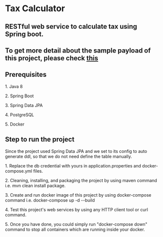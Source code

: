 <h1>Tax Calculator</h1>

<h2> RESTful web service to calculate tax using Spring boot.</h2> 
<h2>To get more detail about the sample payload of this project, please check <a href="https://app.swaggerhub.com/apis/luckyp/Bill/1.0.0#/developers/getBills">this</a></h2>

<h2>Prerequisites</h2>
<p>1. Java 8</p>
<p>2. Spring Boot</p>
<p>3. Spring Data JPA</p>
<p>4. PostgreSQL</p>
<p>5. Docker</p>

<h2>Step to run the project</h2>
<p>Since the project used Spring Data JPA and we set to its config to auto generate ddl, so that we do not need define the table manually.</p>
<p>1. Replace the db credential with yours in application.properties and docker-compose.yml files.</p> 
<p>2. Cleaning, installing, and packaging the project by using maven command i.e. mvn clean install package.<p>
<p>3. Create and run docker image of this project by using docker-compose command i.e. docker-compose up -d --build</p>
<p>4. Test this project's web services by using any HTTP client tool or curl command.</p>
<p>5. Once you have done, you could simply run "docker-compose down" command to stop all containers which are running inside your docker.</p>
